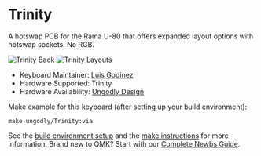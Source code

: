 # Trinity

A hotswap PCB for the Rama U-80 that offers expanded layout options with hotswap sockets. No RGB.

![Trinity Back](https://i.imgur.com/yNydy51.jpg)
![Trinity Layouts](https://i.imgur.com/cIq7uwH.jpg)

* Keyboard Maintainer: [Luis Godinez](https://github.com/luis-Godinez)
* Hardware Supported: Trinity
* Hardware Availability: [Ungodly Design](https://ungodly.design/products/trinity-pcb)

Make example for this keyboard (after setting up your build environment):

    make ungodly/Trinity:via

See the [build environment setup](https://docs.qmk.fm/#/getting_started_build_tools) and the [make instructions](https://docs.qmk.fm/#/getting_started_make_guide) for more information. Brand new to QMK? Start with our [Complete Newbs Guide](https://docs.qmk.fm/#/newbs).
